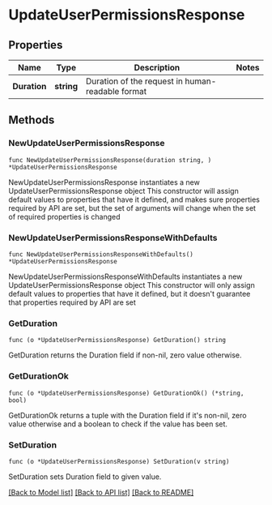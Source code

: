 # UpdateUserPermissionsResponse

## Properties

Name | Type | Description | Notes
------------ | ------------- | ------------- | -------------
**Duration** | **string** | Duration of the request in human-readable format | 

## Methods

### NewUpdateUserPermissionsResponse

`func NewUpdateUserPermissionsResponse(duration string, ) *UpdateUserPermissionsResponse`

NewUpdateUserPermissionsResponse instantiates a new UpdateUserPermissionsResponse object
This constructor will assign default values to properties that have it defined,
and makes sure properties required by API are set, but the set of arguments
will change when the set of required properties is changed

### NewUpdateUserPermissionsResponseWithDefaults

`func NewUpdateUserPermissionsResponseWithDefaults() *UpdateUserPermissionsResponse`

NewUpdateUserPermissionsResponseWithDefaults instantiates a new UpdateUserPermissionsResponse object
This constructor will only assign default values to properties that have it defined,
but it doesn't guarantee that properties required by API are set

### GetDuration

`func (o *UpdateUserPermissionsResponse) GetDuration() string`

GetDuration returns the Duration field if non-nil, zero value otherwise.

### GetDurationOk

`func (o *UpdateUserPermissionsResponse) GetDurationOk() (*string, bool)`

GetDurationOk returns a tuple with the Duration field if it's non-nil, zero value otherwise
and a boolean to check if the value has been set.

### SetDuration

`func (o *UpdateUserPermissionsResponse) SetDuration(v string)`

SetDuration sets Duration field to given value.



[[Back to Model list]](../README.md#documentation-for-models) [[Back to API list]](../README.md#documentation-for-api-endpoints) [[Back to README]](../README.md)


